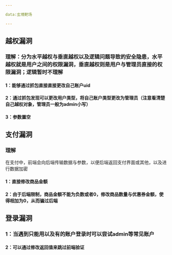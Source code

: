 ```yaml
---

data:玄境靶场

---
```


## 越权漏洞

### 理解：分为水平越权与垂直越权以及逻辑问题导致的安全隐患，水平越权就是用户之间的权限漏洞，垂直越权则是用户与管理员直接的权限漏洞；逻辑暂时不理解

#### 1：能够通过抓包直接直接更改自己账户uid

#### 2：通过抓包发现可以更改用户类型，将自己账户类型更改为管理员（注意看清楚自己越权对象，管理员一般为admin小写）

#### 3：参数置空





## 支付漏洞

### 理解

在支付中，前端会向后端传输数据与参数，以便后端返回支付界面或其他，以及进行数据加密

#### 1：直接修改商品金额

#### 2：由于后端限制，商品金额不能为负数或者0，修改商品数量与优惠券金额，使得相加为0，从而骗过后端



## 登录漏洞

### 1：当遇到只能用以及有的账户登录时可以尝试admin等常见账户

#### 2：可以通过修改返回值来跳过前端验证



